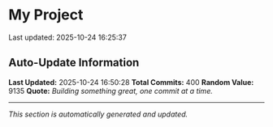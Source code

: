 # My Project


Last updated: 2025-10-24 16:25:37























































































































































































































































































































































































































































































































































































































































































































































































































## Auto-Update Information

**Last Updated:** 2025-10-24 16:50:28
**Total Commits:** 400
**Random Value:** 9135
**Quote:** _Building something great, one commit at a time._

---
_This section is automatically generated and updated._